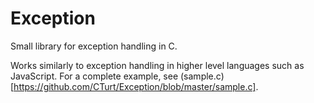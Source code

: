 Exception
=========

Small library for exception handling in C.

Works similarly to exception handling in higher level languages such as JavaScript. For a complete example, see (sample.c)[https://github.com/CTurt/Exception/blob/master/sample.c].
